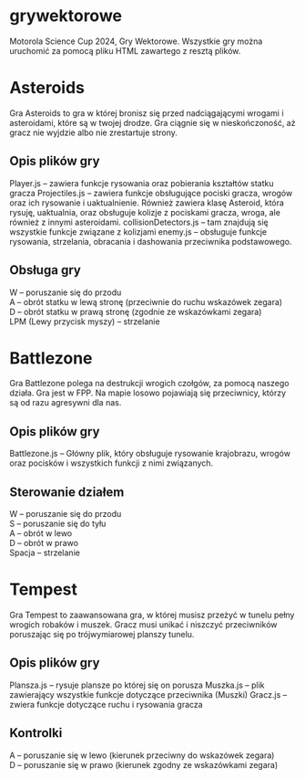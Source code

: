 # grywektorowe
Motorola Science Cup 2024, Gry Wektorowe.
Wszystkie gry można uruchomić za pomocą pliku HTML zawartego z resztą plików.

# Asteroids
Gra Asteroids to gra w której bronisz się przed nadciągającymi wrogami i asteroidami, które są w twojej drodze.  Gra ciągnie się w nieskończoność, aż gracz nie wyjdzie albo nie zrestartuje strony.
## Opis plików gry
Player.js – zawiera funkcje rysowania oraz pobierania kształtów statku gracza
Projectiles.js – zawiera funkcje obsługujące pociski gracza, wrogów oraz ich rysowanie i uaktualnienie. Również zawiera klasę Asteroid, która rysuję, uaktualnia, oraz obsługuje kolizje z pociskami gracza, wroga, ale również z innymi asteroidami.
collisionDetectors.js – tam znajdują się wszystkie funkcje związane z kolizjami
enemy.js – obsługuje funkcje rysowania, strzelania, obracania i dashowania przeciwnika podstawowego.
## Obsługa gry
W – poruszanie się do przodu <br>
A – obrót statku w lewą stronę (przeciwnie do ruchu wskazówek zegara) <br>
D – obrót statku w prawą stronę (zgodnie ze wskazówkami zegara)<br>
LPM (Lewy przycisk myszy) – strzelanie<br>
# Battlezone
Gra Battlezone polega na destrukcji wrogich czołgów, za pomocą naszego działa. Gra jest w FPP. Na mapie losowo pojawiają się przeciwnicy, którzy są od razu agresywni dla nas.
## Opis plików gry
Battlezone.js – Główny plik, który obsługuje rysowanie krajobrazu, wrogów oraz pocisków i wszystkich funkcji z nimi związanych.
## Sterowanie działem
W – poruszanie się do przodu<br>
S – poruszanie się do tyłu<br>
A – obrót w lewo<br>
D – obrót w prawo<br>
Spacja – strzelanie<br>
# Tempest
Gra Tempest to zaawansowana gra, w której musisz przeżyć w tunelu pełny wrogich robaków i muszek. Gracz musi unikać i niszczyć przeciwników poruszając się po trójwymiarowej planszy tunelu.
## Opis plików gry
Plansza.js – rysuje plansze po której się on porusza
Muszka.js – plik zawierający wszystkie funkcje dotyczące przeciwnika (Muszki)
Gracz.js – zwiera funkcje dotyczące ruchu i rysowania gracza
## Kontrolki
A – poruszanie się w lewo (kierunek przeciwny do wskazówek zegara)<br>
D – poruszanie się w prawo (kierunek zgodny ze wskazówkami zegara)<br>
